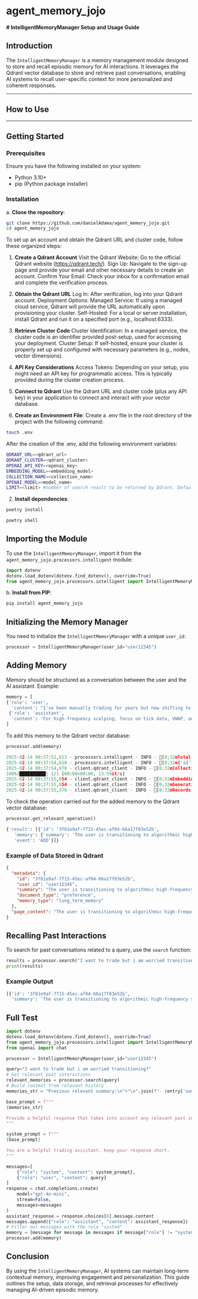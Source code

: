 # agent_memory_jojo

**# IntelligentMemoryManager Setup and Usage Guide**

## **Introduction**
The `IntelligentMemoryManager` is a memory management module designed to store and recall episodic memory for AI interactions. It leverages the Qdrant vector database to store and retrieve past conversations, enabling AI systems to recall user-specific context for more personalized and coherent responses.

---

## How to Use
---
## Getting Started

### Prerequisites

Ensure you have the following installed on your system:

- Python 3.10+
- pip (Python package installer)

### Installation

a. **Clone the repository**:

```bash
git clone https://github.com/danielAdama/agent_memory_jojo.git
cd agent_memory_jojo
```

To set up an account and obtain the Qdrant URL and cluster code, follow these organized steps:
1. **Create a Qdrant Account**
Visit the Qdrant Website: Go to the official Qdrant website (https://qdrant.tech/).
Sign Up: Navigate to the sign-up page and provide your email and other necessary details to create an account.
Confirm Your Email: Check your inbox for a confirmation email and complete the verification process.
2. **Obtain the Qdrant URL**
Log In: After verification, log into your Qdrant account.
Deployment Options:
Managed Service: If using a managed cloud service, Qdrant will provide the URL automatically upon provisioning your cluster.
Self-Hosted: For a local or server installation, install Qdrant and run it on a specified port (e.g., localhost:6333).
3. **Retrieve Cluster Code**
Cluster Identification: In a managed service, the cluster code is an identifier provided post-setup, used for accessing your deployment.
Cluster Setup: If self-hosted, ensure your cluster is properly set up and configured with necessary parameters (e.g., nodes, vector dimensions).
4. **API Key Considerations**
Access Tokens: Depending on your setup, you might need an API key for programmatic access. This is typically provided during the cluster creation process.
5. **Connect to Qdrant**
Use the Qdrant URL and cluster code (plus any API key) in your application to connect and interact with your vector database.

2. **Create an Environment File**:
Create a .env file in the root directory of the project with the following command:
```sh
touch .env
```
After the creation of the .env, add the following environment variables:
```sh
QDRANT_URL=<qdrant_url>
QDRANT_CLUSTER=<qdrant_cluster>
OPENAI_API_KEY=<openai_key>
EMBEDDING_MODEL=<embedding_model>
COLLECTION_NAME=<collection_name>
OPENAI_MODEL=<model_name>
LIMIT=<limit> #number of search result to be returned by Qdrant. Default is 2.
```
2. **Install dependencies**:

```bash
poetry install
```
```bash
poetry shell
```

## **Importing the Module**
To use the `IntelligentMemoryManager`, import it from the `agent_memory_jojo.processors.intelligent` module:

```python
import dotenv
dotenv.load_dotenv(dotenv.find_dotenv(), override=True)
from agent_memory_jojo.processors.intelligent import IntelligentMemoryManager
```

b. **Install from PIP**:
```bash
pip install agent_memory_jojo
```

## **Initializing the Memory Manager**
You need to initialize the `IntelligentMemoryManager` with a unique `user_id`:

```python
processor = IntelligentMemoryManager(user_id="user12345")
```

## **Adding Memory**
Memory should be structured as a conversation between the user and the AI assistant. Example:

```python
memory = [
{'role': 'user',
  'content': "I've been manually trading for years but now shifting to algorithmic high-frequency scalping. Given market noise and rapid price moves, how should I design a solid risk management framework? I'm considering dynamic stop-loss algorithms, adaptive position sizing, and ML for signal detection. What indicators and data feeds should I prioritize for low-latency and optimal execution?"},
 {'role': 'assistant',
  'content': 'For high-frequency scalping, focus on tick data, VWAP, and order book imbalance to track micro price movements. Implement dynamic stop-losses that adjust to real-time volatility and use adaptive position sizing based on statistical models like the Kelly Criterion. Machine learning, particularly reinforcement learning, can refine entry/exit signals. Prioritize direct market data feeds for minimal latency and validate strategies with Monte Carlo simulations. Want to dive deeper into any of these areas?'}
]
```

To add this memory to the Qdrant vector database:

```python
processor.add(memory)
```
```python
2025-02-14 00:37:52,613 - processors.intelligent - INFO - [0;32mTotal existing memories: 0[0m
2025-02-14 00:37:54,610 - processors.intelligent - INFO - [0;32m{'id': '0', 'summary': 'The user is transitioning to algorithmic high-frequency scalping and seeks guidance on risk management frameworks, indicators, and data feeds for optimal execution.', 'event': 'ADD'}[0m
2025-02-14 00:37:54,976 - client.qdrant_client - INFO - [0;32mCollection 'episodic-memory' already exists----- Using episodic-memory collection.[0m
100%|██████████| 1/1 [00:00<00:00, 13.59it/s]
2025-02-14 00:37:55,054 - client.qdrant_client - INFO - [0;32mEmbedding Completed[0m
2025-02-14 00:37:55,054 - client.qdrant_client - INFO - [0;32mGenerating points[0m
2025-02-14 00:37:55,376 - client.qdrant_client - INFO - [0;32mRecords inserted successfully.[0m
```
To check the operation carried out for the added memory to the Qdrant vector database:

```python
processor.get_relevant_operation()
```
```python
{'result': [{'id': '3f81e9af-7715-45ec-af04-66a17f03e52b',
   'memory': {'summary': 'The user is transitioning to algorithmic high-frequency scalping and seeks guidance on risk management frameworks, indicators, and data feeds for optimal execution.'},
   'event': 'ADD'}]}
```

### **Example of Data Stored in Qdrant**

```json
{
  "metadata": {
    "id": "3f81e9af-7715-45ec-af04-66a17f03e52b",
    "user_id": "user12345",
    "summary": "The user is transitioning to algorithmic high-frequency scalping and seeks guidance on risk management frameworks, indicators, and data feeds for optimal execution.",
    "document_type": "preference",
    "memory_type": "long_term_memory"
  },
  "page_content": "The user is transitioning to algorithmic high-frequency scalping and seeks guidance on risk management frameworks, indicators, and data feeds for optimal execution."
}
```

## **Recalling Past Interactions**
To search for past conversations related to a query, use the `search` function:

```python
results = processor.search("I want to trade but i am worried transitioning?")
print(results)
```
### **Example Output**
```python
[{'id': '3f81e9af-7715-45ec-af04-66a17f03e52b',
  'summary': 'The user is transitioning to algorithmic high-frequency scalping and seeks guidance on risk management frameworks, indicators, and data feeds for optimal execution.'}]
```

## **Full Test**
```python
import dotenv
dotenv.load_dotenv(dotenv.find_dotenv(), override=True)
from agent_memory_jojo.processors.intelligent import IntelligentMemoryManager
from openai import chat

processor = IntelligentMemoryManager(user_id="user12345")

query="I want to trade but i am worried transitioning?"
# Get relevant past interactions
relevant_memories = processor.search(query)
# Build context from relevant history
memories_str = "Previous relevant summary:\n"+"\n".join(f"- {entry['summary']}" for entry in relevant_memories)

base_prompt = f"""
{memories_str}

Provide a helpful response that takes into account any relevant past interactions.
"""

system_prompt = f"""
{base_prompt}

You are a helpful trading assistant. keep your response short.
"""

messages=[
    {"role": "system", "content": system_prompt},
    {"role": "user", "content": query}
]
response = chat.completions.create(
    model="gpt-4o-mini",
    stream=False,
    messages=messages
)
assistant_response = response.choices[0].message.content
messages.append({"role": "assistant", "content": assistant_response})
# Filter out messages with the role "system"
memory = [message for message in messages if message["role"] != "system"]
processor.add(memory)
```

## **Conclusion**
By using the `IntelligentMemoryManager`, AI systems can maintain long-term contextual memory, improving engagement and personalization. This guide outlines the setup, data storage, and retrieval processes for effectively managing AI-driven episodic memory.